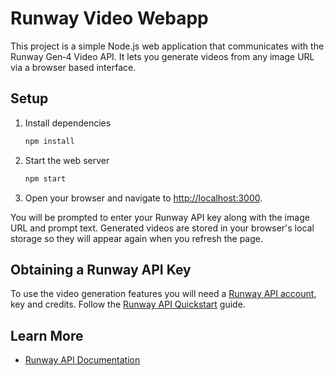 # Runway Video Webapp

This project is a simple Node.js web application that communicates with the Runway Gen‑4 Video API. It lets you generate videos from any image URL via a browser based interface.

## Setup

1. Install dependencies

   ```bash
   npm install
   ```

2. Start the web server

   ```bash
   npm start
   ```

3. Open your browser and navigate to [http://localhost:3000](http://localhost:3000).

You will be prompted to enter your Runway API key along with the image URL and prompt text. Generated videos are stored in your browser's local storage so they will appear again when you refresh the page.

## Obtaining a Runway API Key

To use the video generation features you will need a [Runway API account](https://dev.runwayml.com/), key and credits. Follow the [Runway API Quickstart](https://docs.dev.runwayml.com/guides/using-the-api/) guide.

## Learn More

- [Runway API Documentation](https://docs.dev.runwayml.com/)
